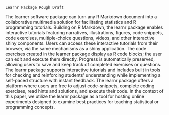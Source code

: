 `Learnr Package Rough Draft`

The learner software package can turn any R Markdown document into a collaborative multimedia solution for facilitating statistics and R programming tutorials. Building on R Markdown, the learnr package enables interactive tutorials featuring narratives, illustrations, figures, code snippets, code exercises, multiple-choice questions, videos, and other interactive shiny components. Users can access these interactive tutorials from their browser, via the same mechanisms as a shiny application. The code exercises created in the learner package display as R code blocks; the user can edit and execute them directly. Progress is automatically preserved, allowing users to save and keep track of completed exercises or questions. The learnr package supports interactive tutorials and includes built in tools for checking and reinforcing students’ understanding while implementing a self-paced structure with instant feedback. The learnr package offers a platform where users are free to adjust code-snippets, complete coding exercises, read hints and solutions, and execute their code. In the context of this paper, we utilize the learnr package as a tool for hosting online experiments designed to examine best practices for teaching statistical or programming concepts.
